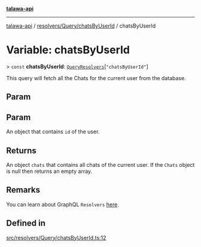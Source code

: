 [**talawa-api**](../../../../README.md)

***

[talawa-api](../../../../modules.md) / [resolvers/Query/chatsByUserId](../README.md) / chatsByUserId

# Variable: chatsByUserId

\> `const` **chatsByUserId**: [`QueryResolvers`](../../../../types/generatedGraphQLTypes/type-aliases/QueryResolvers.md)\[`"chatsByUserId"`\]

This query will fetch all the Chats for the current user from the database.

## Param

## Param

An object that contains `id` of the user.

## Returns

An object `chats` that contains all chats of the current user.
If the `Chats` object is null then returns an empty array.

## Remarks

You can learn about GraphQL `Resolvers`
[here](https://www.apollographql.com/docs/apollo-server/data/resolvers/).

## Defined in

[src/resolvers/Query/chatsByUserId.ts:12](https://github.com/PalisadoesFoundation/talawa-api/blob/6bd0fecc1032af2aa70d925c85724d9fec2350f9/src/resolvers/Query/chatsByUserId.ts#L12)
